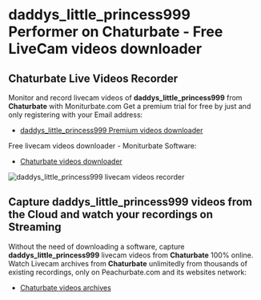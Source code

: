 # daddys_little_princess999 Performer on Chaturbate - Free LiveCam videos downloader

## Chaturbate Live Videos Recorder

Monitor and record livecam videos of **daddys_little_princess999** from **Chaturbate** with Moniturbate.com
Get a premium trial for free by just and only registering with your Email address:
* [daddys_little_princess999 Premium videos downloader](https://moniturbate.com/request-demo-licence-key.html)

Free livecam videos downloader - Moniturbate Software:
* [Chaturbate videos downloader](https://moniturbate.com/moniturbate-download-software.html)

![daddys_little_princess999 livecam videos recorder](https://peachurnet.com/templates/moniturbate-software.png)


## Capture daddys_little_princess999 videos from the Cloud and watch your recordings on Streaming

Without the need of downloading a software, capture **daddys_little_princess999** livecam videos from **Chaturbate** 100% online.
Watch Livecam archives from **Chaturbate** unlimitedly from thousands of existing recordings, only on Peachurbate.com and its websites network:
* [Chaturbate videos archives](https://peachurnet.com/)